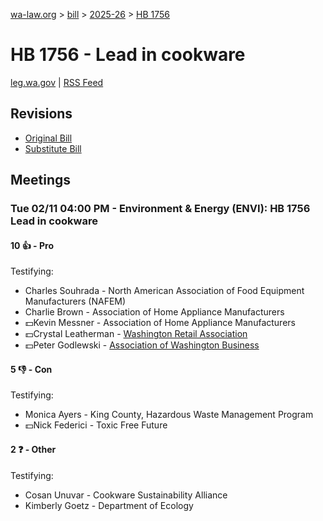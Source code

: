 [wa-law.org](/) > [bill](/bill/) > [2025-26](/bill/2025-26/) > [HB 1756](/bill/2025-26/hb/1756/)

# HB 1756 - Lead in cookware
[leg.wa.gov](https://app.leg.wa.gov/billsummary?BillNumber=1756&Year=2025&Initiative=false) | [RSS Feed](./rss.xml)

## Revisions
* [Original Bill](1/)
* [Substitute Bill](S/)

## Meetings
### Tue 02/11 04:00 PM - Environment & Energy (ENVI): HB 1756 Lead in cookware
#### 10 👍 - Pro
Testifying:
* Charles Souhrada - North American Association of Food Equipment Manufacturers (NAFEM)
* Charlie Brown - Association of Home Appliance Manufacturers
* 💵Kevin Messner - Association of Home Appliance Manufacturers
* 💵Crystal Leatherman - [Washington Retail Association](/org/washington_retail_association/)
* 💵Peter Godlewski - [Association of Washington Business](/org/association_of_washington_business/)

#### 5 👎 - Con
Testifying:
* Monica Ayers - King County, Hazardous Waste Management Program
* 💵Nick Federici - Toxic Free Future

#### 2 ❓ - Other
Testifying:
* Cosan Unuvar - Cookware Sustainability Alliance
* Kimberly Goetz - Department of Ecology
